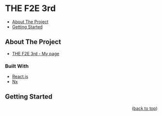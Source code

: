# THE F2E 3rd

<div id="top"></div>
<ul>
<li>
    <a href="#about-the-project">About The Project</a>
</li>
<li>
    <a href="#getting-started">Getting Started</a>
</li>
</ul>

## About The Project

- [THE F2E 3rd - My page](https://2021.thef2e.com/users/6296427084285739656)

### Built With

- [React.js](https://reactjs.org/)
- [Nx](https://nx.dev)

## Getting Started

<p align="right">(<a href="#top">back to top</a>)</p>
